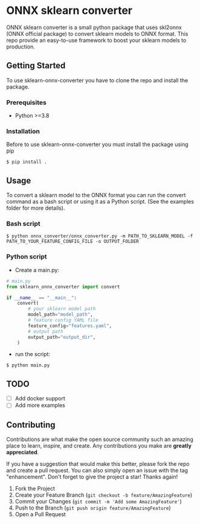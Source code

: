 # ONNX sklearn converter

ONNX sklearn converter is a small python package that uses skl2onnx (ONNX official package) to convert sklearn models to ONNX format. This repo provide an easy-to-use framework to boost your sklearn models to production. 

## Getting Started

To use sklearn-onnx-converter you have to clone the repo and  install the package.

### Prerequisites

* Python >=3.8

### Installation

Before to use sklearn-onnx-converter you must install the package using pip
```
$ pip install .
```

## Usage

To convert a sklearn model to the ONNX format you can run the convert command as a bash script or using it as a Python script. (See the examples folder for more details).

### Bash script
```
$ python onnx_converter/onnx_converter.py -m PATH_TO_SKLEARN_MODEL -f PATH_TO_YOUR_FEATURE_CONFIG_FILE -o OUTPUT_FOLDER
```

### Python script

- Create a main.py:
```python
# main.py
from sklearn_onnx_converter import convert

if __name__ == "__main__":
    convert(
        # your sklearn model path
        model_path="model_path",
        # feature config YAML file
        feature_config="features.yaml",
        # output path
        output_path="output_dir",
    )

```

- run the script:
```
$ python main.py
```

## TODO

- [ ] Add docker support
- [ ] Add more examples

## Contributing

Contributions are what make the open source community such an amazing place to learn, inspire, and create. Any contributions you make are **greatly appreciated**.

If you have a suggestion that would make this better, please fork the repo and create a pull request. You can also simply open an issue with the tag "enhancement".
Don't forget to give the project a star! Thanks again!

1. Fork the Project
2. Create your Feature Branch (`git checkout -b feature/AmazingFeature`)
3. Commit your Changes (`git commit -m 'Add some AmazingFeature'`)
4. Push to the Branch (`git push origin feature/AmazingFeature`)
5. Open a Pull Request 
